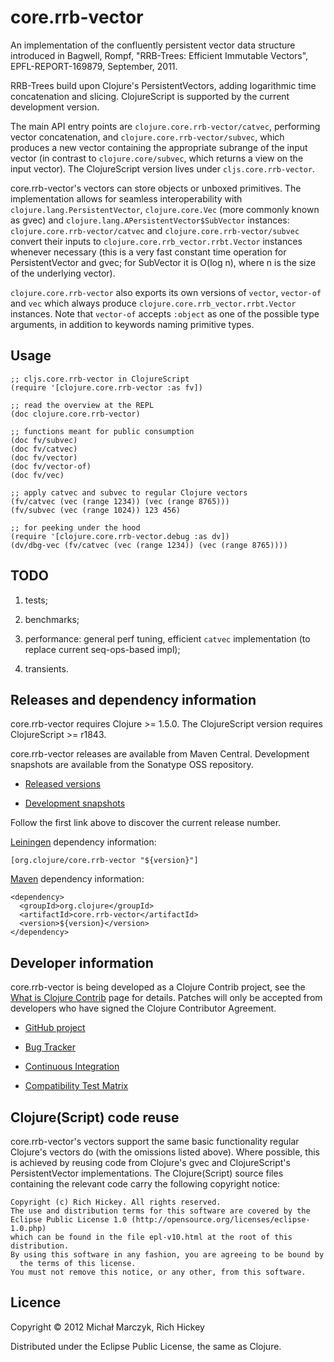 # core.rrb-vector

An implementation of the confluently persistent vector data structure
introduced in Bagwell, Rompf, "RRB-Trees: Efficient Immutable
Vectors", EPFL-REPORT-169879, September, 2011.

RRB-Trees build upon Clojure's PersistentVectors, adding logarithmic
time concatenation and slicing. ClojureScript is supported by the
current development version.

The main API entry points are `clojure.core.rrb-vector/catvec`,
performing vector concatenation, and `clojure.core.rrb-vector/subvec`,
which produces a new vector containing the appropriate subrange of the
input vector (in contrast to `clojure.core/subvec`, which returns a
view on the input vector). The ClojureScript version lives under
`cljs.core.rrb-vector`.

core.rrb-vector's vectors can store objects or unboxed primitives. The
implementation allows for seamless interoperability with
`clojure.lang.PersistentVector`, `clojure.core.Vec` (more commonly
known as gvec) and `clojure.lang.APersistentVector$SubVector`
instances: `clojure.core.rrb-vector/catvec` and
`clojure.core.rrb-vector/subvec` convert their inputs to
`clojure.core.rrb_vector.rrbt.Vector` instances whenever necessary
(this is a very fast constant time operation for PersistentVector and
gvec; for SubVector it is O(log n), where n is the size of the
underlying vector).

`clojure.core.rrb-vector` also exports its own versions of `vector`,
`vector-of` and `vec` which always produce
`clojure.core.rrb_vector.rrbt.Vector` instances. Note that `vector-of`
accepts `:object` as one of the possible type arguments, in addition
to keywords naming primitive types.

## Usage

    ;; cljs.core.rrb-vector in ClojureScript
    (require '[clojure.core.rrb-vector :as fv])

    ;; read the overview at the REPL
    (doc clojure.core.rrb-vector)

    ;; functions meant for public consumption
    (doc fv/subvec)
    (doc fv/catvec)
    (doc fv/vector)
    (doc fv/vector-of)
    (doc fv/vec)

    ;; apply catvec and subvec to regular Clojure vectors
    (fv/catvec (vec (range 1234)) (vec (range 8765)))
    (fv/subvec (vec (range 1024)) 123 456)

    ;; for peeking under the hood
    (require '[clojure.core.rrb-vector.debug :as dv])
    (dv/dbg-vec (fv/catvec (vec (range 1234)) (vec (range 8765))))

## TODO

 1. tests;

 2. benchmarks;

 3. performance: general perf tuning, efficient `catvec`
    implementation (to replace current seq-ops-based impl);

 4. transients.

## Releases and dependency information

core.rrb-vector requires Clojure >= 1.5.0. The ClojureScript version
requires ClojureScript >= r1843.

core.rrb-vector releases are available from Maven Central. Development
snapshots are available from the Sonatype OSS repository.

 * [Released versions](http://search.maven.org/#search%7Cga%7C1%7Cg%3A%22org.clojure%22%20AND%20a%3A%22core.rrb-vector%22)

 * [Development snapshots](https://oss.sonatype.org/index.html#nexus-search;gav~org.clojure~core.rrb-vector~~~)

Follow the first link above to discover the current release number.

[Leiningen](http://leiningen.org/) dependency information:

    [org.clojure/core.rrb-vector "${version}"]

[Maven](http://maven.apache.org/) dependency information:

    <dependency>
      <groupId>org.clojure</groupId>
      <artifactId>core.rrb-vector</artifactId>
      <version>${version}</version>
    </dependency>

## Developer information

core.rrb-vector is being developed as a Clojure Contrib project, see
the
[What is Clojure Contrib](http://dev.clojure.org/pages/viewpage.action?pageId=5767464)
page for details. Patches will only be accepted from developers who
have signed the Clojure Contributor Agreement.

* [GitHub project](https://github.com/clojure/core.rrb-vector)

* [Bug Tracker](http://dev.clojure.org/jira/browse/CRRBV)

* [Continuous Integration](http://build.clojure.org/job/core.rrb-vector/)

* [Compatibility Test Matrix](http://build.clojure.org/job/core.rrb-vector-test-matrix/)

## Clojure(Script) code reuse

core.rrb-vector's vectors support the same basic functionality regular
Clojure's vectors do (with the omissions listed above). Where
possible, this is achieved by reusing code from Clojure's gvec and
ClojureScript's PersistentVector implementations. The Clojure(Script)
source files containing the relevant code carry the following
copyright notice:

    Copyright (c) Rich Hickey. All rights reserved.
    The use and distribution terms for this software are covered by the
    Eclipse Public License 1.0 (http://opensource.org/licenses/eclipse-1.0.php)
    which can be found in the file epl-v10.html at the root of this distribution.
    By using this software in any fashion, you are agreeing to be bound by
      the terms of this license.
    You must not remove this notice, or any other, from this software.

## Licence

Copyright © 2012 Michał Marczyk, Rich Hickey

Distributed under the Eclipse Public License, the same as Clojure.
